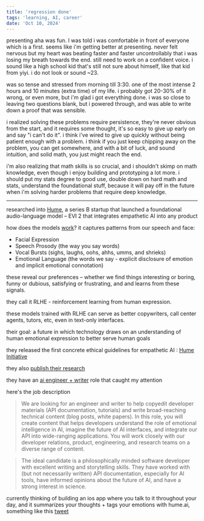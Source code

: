 ```yaml
---
title: 'regression done'
tags: 'learning, AI, career'
date: 'Oct 10, 2024'
---
```


presenting aha was fun. I was told i was comfortable in front of everyone which is a first. seems like i'm getting better at presenting. never felt nervous but my heart was beating faster and faster uncontrollably that i was losing my breath towards the end. still need to work on a confident voice. i sound like a high school kid that's still not sure about himself, like that kid from yiyi. i do not look or sound ~23.

was so tense and stressed from morning till 3:30. one of the most intense 2 hours and 10 minutes (extra time) of my life. i probably got 20-30% of it wrong, or even more, but i'm glad i got everything done. i was so close to leaving two questions blank, but i powered through, and was able to write down a proof that was sensible.

i realized solving these problems require persistence, they're never obvious from the start, and it requires some thought, it's so easy to give up early on and say "i can't do it". i think i've wired to give up quickly without being patient enough with a problem. i think if you just keep chipping away on the problem, you can get somewhere, and with a bit of luck, and sound intuition, and solid math, you just might reach the end.

i'm also realizing that math skills is so crucial, and i shouldn't skimp on math knowledge, even though i enjoy building and prototyping a lot more. i should put my stats degree to good use, double down on hard math and stats, understand the foundational stuff, because it will pay off in the future when i'm solving harder problems that require deep knowledge.

---

researched into [Hume](https://www.hume.ai/), a series B startup that launched a foundational audio-language model – EVI 2 that integrates empathetic AI into any product

how does the models [work](https://dev.hume.ai/docs/resources/science)? it captures patterns from our speech and face:

- Facial Expression
- Speech Prosody (the way you say words)
- Vocal Bursts (sighs, laughs, oohs, ahhs, umms, and shrieks)
- Emotional Language (the words we say - explicit disclosure of emotion and implicit emotional connotation)

these reveal our preferences – whether we find things interesting or boring, funny or dubious, satisfying or frustrating, and and learns from these signals.

they call it RLHE - reinforcement learning from human expression.

these models trained with RLHE can serve as better copywriters, call center agents, tutors, etc, even in text-only interfaces.

their goal: a future in which technology draws on an understanding of human emotional expression to better serve human goals

they released the first concrete ethical guidelines for empathetic AI : [Hume Initiative](https://www.thehumeinitiative.org/)

they also [publish their research](https://github.com/HumeAI/hume-research-publications/tree/main)

they have an [ai engineer + writer](https://job-boards.greenhouse.io/humeai/jobs/4021608008) role that caught my attention

here's the job description

> We are looking for an engineer and writer to help copyedit developer materials (API documentation, tutorials) and write broad-reaching technical content (blog posts, white papers). In this role, you will create content that helps developers understand the role of emotional intelligence in AI, imagine the future of AI interfaces, and integrate our API into wide-ranging applications. You will work closely with our developer relations, product, engineering, and research teams on a diverse range of content.

> The ideal candidate is a philosophically minded software developer with excellent writing and storytelling skills. They have worked with (but not necessarily written) API documentation, especially for AI tools, have informed opinions about the future of AI, and have a strong interest in science.

currently thinking of building an ios app where you talk to it throughout your day, and it summarizes your thoughts + tags your emotions with hume.ai, something like this [tweet](https://x.com/CherrilynnZ/status/1836881535154409629)
